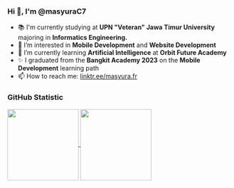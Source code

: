 ### Hi 👋, I'm @masyuraC7

- 📚 I'm currently studying at <b>UPN "Veteran" Jawa Timur University</b> majoring in <b>Informatics Engineering.</b>
- 👀 I’m interested in <b>Mobile Development</b> and <b>Website Development</b>
- 🌱 I’m currently learning <b>Artificial Intelligence</b> at <b>Orbit Future Academy</b>
- ✨ I graduated from the <b>Bangkit Academy 2023</b> on the <b>Mobile Development</b> learning path
- 📫 How to reach me:
<a href="https://linktr.ee/masyura.fr" target="blank">linktr.ee/masyura.fr</a>

### GitHub Statistic
<p align="left">
  <a href="https://github.com/masyuraC7">
    <img height=160em align="center" src="https://github-readme-stats-eight-theta.vercel.app/api?username=masyuraC7&show_icons=true&include_all_commits=true&count_private=true&theme=tokyonight&custom_title=My&nbsp;GitHub&nbsp;Stats" />
  </a>
  <a href="https://github.com/masyuraC7">
    <img height=160em align="center" src="https://github-readme-stats-eight-theta.vercel.app/api/top-langs?username=masyuraC7&layout=compact&langs_count=8&theme=tokyonight&count_private=true" />
  </a>
</p>

<!--
**masyuraC7/masyuraC7** is a ✨ _special_ ✨ repository because its `README.md` (this file) appears on your GitHub profile.
-->
